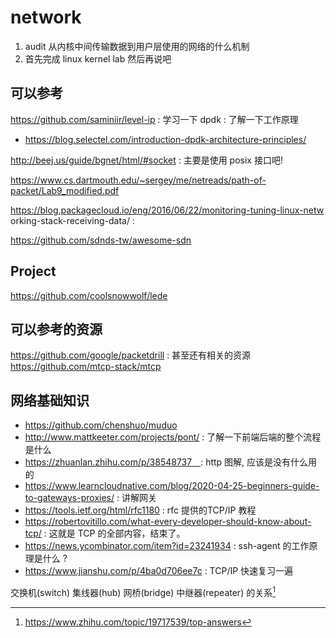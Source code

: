 # network

1. audit 从内核中间传输数据到用户层使用的网络的什么机制
2. 首先完成 linux kernel lab 然后再说吧

## 可以参考
https://github.com/saminiir/level-ip : 学习一下
dpdk : 了解一下工作原理
  - https://blog.selectel.com/introduction-dpdk-architecture-principles/

http://beej.us/guide/bgnet/html/#socket : 主要是使用 posix 接口吧!

https://www.cs.dartmouth.edu/~sergey/me/netreads/path-of-packet/Lab9_modified.pdf

https://blog.packagecloud.io/eng/2016/06/22/monitoring-tuning-linux-netw  orking-stack-receiving-data/ : 

https://github.com/sdnds-tw/awesome-sdn

## Project
https://github.com/coolsnowwolf/lede

## 可以参考的资源
https://github.com/google/packetdrill : 甚至还有相关的资源
https://github.com/mtcp-stack/mtcp

## 网络基础知识
- https://github.com/chenshuo/muduo
- http://www.mattkeeter.com/projects/pont/ : 了解一下前端后端的整个流程是什么
- https://zhuanlan.zhihu.com/p/38548737　: http 图解, 应该是没有什么用的
- https://www.learncloudnative.com/blog/2020-04-25-beginners-guide-to-gateways-proxies/ : 讲解网关
- https://tools.ietf.org/html/rfc1180 : rfc 提供的TCP/IP 教程
- https://robertovitillo.com/what-every-developer-should-know-about-tcp/ : 这就是 TCP 的全部内容，结束了。
- https://news.ycombinator.com/item?id=23241934 : ssh-agent 的工作原理是什么 ?
- https://www.jianshu.com/p/4ba0d706ee7c : TCP/IP 快速复习一遍

交换机(switch) 集线器(hub) 网桥(bridge) 中继器(repeater) 的关系[^1]

[^1]: https://www.zhihu.com/topic/19717539/top-answers
